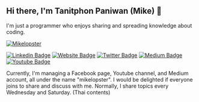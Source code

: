 ## Hi there, I'm Tanitphon Paniwan (Mike) 👋

I'm just a programmer who enjoys sharing and spreading knowledge about coding.

[![Mikelopster](https://firebasestorage.googleapis.com/v0/b/mikelopster.appspot.com/o/mikelopster-250px.jpg?alt=media&token=aab650ed-8844-4469-b69d-2434f62feb59)](https://mikelopster.dev)

[![Linkedin Badge](https://img.shields.io/badge/-LinkedIn-0e76a8?style=flat-square&logo=Linkedin&logoColor=white)](https://www.linkedin.com/in/tanitphon-paniwan-186110b3/)
[![Website Badge](https://img.shields.io/badge/Website-3b5998?style=flat-square&logo=google-chrome&logoColor=white)](https://mikelopster.dev)
[![Twitter Badge](https://img.shields.io/badge/-Twitter-00acee?style=flat-square&logo=Twitter&logoColor=white)](https://twitter.com/mikelopster)
[![Medium Badge](https://img.shields.io/badge/medium-%2312100E.svg?&style=for-square&logo=medium&logoColor=white)](https://blog.mikelopster.dev)
[![Youtube Badge](https://img.shields.io/badge/YouTube-red?style=for-square&logo=youtube&logoColor=white)](https://www.youtube.com/@mikelopster)

Currently, I'm managing a Facebook page, Youtube channel, and Medium account, all under the name "mikelopster". I would be delighted if everyone joins to share and discuss with me. Normally, I share topics every Wednesday and Saturday. (Thai contents)
